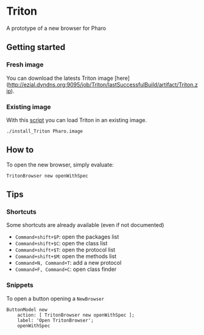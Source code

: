 Triton
==========

A prototype of a new browser for Pharo

## Getting started

### Fresh image

You can download the latests Triton image [here] (http://ezial.dyndns.org:9095/job/Triton/lastSuccessfulBuild/artifact/Triton.zip).

### Existing image

With this [script](https://raw.github.com/BenjaminVanRyseghem/Triton/master/install_Triton.sh) you can load Triton in an existing image.

    ./install_Triton Pharo.image

## How to

To open the new browser, simply evaluate:

    TritonBrowser new openWithSpec
    
## Tips

### Shortcuts
Some shortcuts are already available (even if not documented)

- `Command+shift+$P`: open the packages list
- `Command+shift+$C`: open the class list
- `Command+shift+$T`: open the protocol list
- `Command+shift+$M`: open the methods list
- `Command+N, Command+T`: add a new protocol
- `Command+F, Command+C`: open class finder

### Snippets

To open a button opening a `NewBrowser`

    ButtonModel new
    	action: [ TritonBrowser new openWithSpec ];
    	label: 'Open TritonBrowser';
    	openWithSpec
